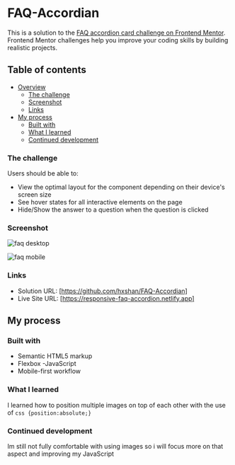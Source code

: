 # FAQ-Accordian

This is a solution to the [FAQ accordion card challenge on Frontend Mentor](https://www.frontendmentor.io/challenges/faq-accordion-card-XlyjD0Oam). Frontend Mentor challenges help you improve your coding skills by building realistic projects. 

## Table of contents

- [Overview](#overview)
  - [The challenge](#the-challenge)
  - [Screenshot](#screenshot)
  - [Links](#links)
- [My process](#my-process)
  - [Built with](#built-with)
  - [What I learned](#what-i-learned)
  - [Continued development](#continued-development)


 
### The challenge

Users should be able to:

- View the optimal layout for the component depending on their device's screen size
- See hover states for all interactive elements on the page
- Hide/Show the answer to a question when the question is clicked

### Screenshot

![faq desktop](https://user-images.githubusercontent.com/85825544/224790190-ea80a09f-ba69-45c8-972a-4ca71ec8a062.png)

![faq mobile](https://user-images.githubusercontent.com/85825544/224790282-d3d76d40-0b7a-44b8-93d6-7086454ebf55.png)



### Links

- Solution URL: [https://github.com/hxshan/FAQ-Accordian]
- Live Site URL: [https://responsive-faq-accordion.netlify.app]

## My process

### Built with

- Semantic HTML5 markup
- Flexbox
-JavaScript
- Mobile-first workflow

### What I learned
I learned how to position multiple images on top of each other with the use of ```css {position:absolute;}```

### Continued development

Im still not fully comfortable with using images so i will focus more on that aspect and improving my JavaScript
